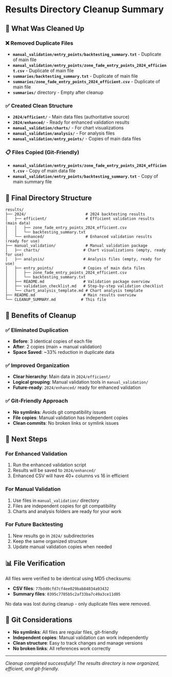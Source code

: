 # Results Directory Cleanup Summary

## 🧹 What Was Cleaned Up

### ❌ Removed Duplicate Files
- **`manual_validation/entry_points/backtesting_summary.txt`** - Duplicate of main file
- **`manual_validation/entry_points/zone_fade_entry_points_2024_efficient.csv`** - Duplicate of main file
- **`summaries/backtesting_summary.txt`** - Duplicate of main file
- **`summaries/zone_fade_entry_points_2024_efficient.csv`** - Duplicate of main file
- **`summaries/`** directory - Empty after cleanup

### ✅ Created Clean Structure
- **`2024/efficient/`** - Main data files (authoritative source)
- **`2024/enhanced/`** - Ready for enhanced validation results
- **`manual_validation/charts/`** - For chart visualizations
- **`manual_validation/analysis/`** - For analysis files
- **`manual_validation/entry_points/`** - Copies of main data files

### 📋 Files Copied (Git-Friendly)
- **`manual_validation/entry_points/zone_fade_entry_points_2024_efficient.csv`** - Copy of main data file
- **`manual_validation/entry_points/backtesting_summary.txt`** - Copy of main summary file

## 📁 Final Directory Structure

```
results/
├── 2024/                          # 2024 backtesting results
│   ├── efficient/                 # Efficient validation results (main data)
│   │   ├── zone_fade_entry_points_2024_efficient.csv
│   │   └── backtesting_summary.txt
│   └── enhanced/                  # Enhanced validation results (ready for use)
├── manual_validation/             # Manual validation package
│   ├── charts/                   # Chart visualizations (empty, ready for use)
│   ├── analysis/                 # Analysis files (empty, ready for use)
│   ├── entry_points/             # Copies of main data files
│   │   ├── zone_fade_entry_points_2024_efficient.csv
│   │   └── backtesting_summary.txt
│   ├── README.md                 # Validation package overview
│   ├── validation_checklist.md   # Step-by-step validation checklist
│   └── chart_analysis_template.md # Chart analysis template
├── README.md                     # Main results overview
└── CLEANUP_SUMMARY.md           # This file
```

## 🎯 Benefits of Cleanup

### ✅ Eliminated Duplication
- **Before**: 3 identical copies of each file
- **After**: 2 copies (main + manual validation)
- **Space Saved**: ~33% reduction in duplicate data

### ✅ Improved Organization
- **Clear hierarchy**: Main data in `2024/efficient/`
- **Logical grouping**: Manual validation tools in `manual_validation/`
- **Future-ready**: `2024/enhanced/` ready for enhanced validation

### ✅ Git-Friendly Approach
- **No symlinks**: Avoids git compatibility issues
- **File copies**: Manual validation has independent copies
- **Clean commits**: No broken links or symlink issues

## 🚀 Next Steps

### For Enhanced Validation
1. Run the enhanced validation script
2. Results will be saved to `2024/enhanced/`
3. Enhanced CSV will have 40+ columns vs 16 in efficient

### For Manual Validation
1. Use files in `manual_validation/` directory
2. Files are independent copies for git compatibility
3. Charts and analysis folders are ready for your work

### For Future Backtesting
1. New results go in `2024/` subdirectories
2. Keep the same organized structure
3. Update manual validation copies when needed

## 📊 File Verification

All files were verified to be identical using MD5 checksums:
- **CSV files**: `77bdd0cfd7cf4ee029bab84034a93432`
- **Summary files**: `0395c7705b5c2af33ba7c49a3ce11d05`

No data was lost during cleanup - only duplicate files were removed.

## 🔧 Git Considerations

- **No symlinks**: All files are regular files, git-friendly
- **Independent copies**: Manual validation can work independently
- **Clean structure**: Easy to track changes and manage versions
- **No broken links**: All references work correctly

---

*Cleanup completed successfully! The results directory is now organized, efficient, and git-friendly.*